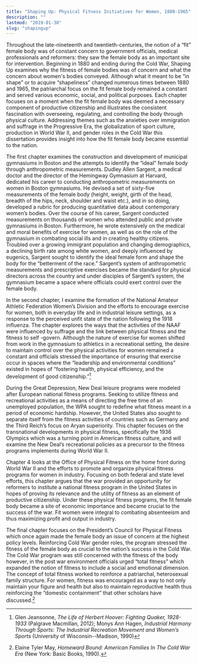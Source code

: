 ```yaml
---
title: "Shaping Up: Physical Fitness Initiatives for Women, 1880-1965"
description: ""
lastmod: "2019-01-30"
slug: "shapingup"
---
```

Throughout the late-nineteenth and twentieth-centuries, the notion of a “fit” female body was of constant concern to government officials, medical professionals and reformers: they saw the female body as an important site for intervention. Beginning in 1880 and ending during the Cold War, Shaping Up examines why the fitness of female bodies was of concern and what the concern about women's bodies conveyed. Although what it meant to be “in shape” or to acquire “shapeliness” changed numerous times between 1880 and 1965, the patriarchal focus on the fit female body remained a constant and served various economic, social, and political purposes. Each chapter focuses on a moment when the fit female body was deemed a necessary component of productive citizenship and illustrates the consistent fascination with overseeing, regulating, and controlling the body through physical culture. Addressing themes such as the anxieties over immigration and suffrage in the Progressive Era, the globalization of sport culture, production in World War II, and gender roles in the Cold War this dissertation provides insight into how the fit female body became essential to the nation.

The first chapter examines the construction and development of municipal gymnasiums in Boston and the attempts to identify the “ideal” female body through anthropometric measurements. Dudley Allen Sargent, a medical doctor and the director of the Hemingway Gymnasium at Harvard, dedicated his career to conducting anthropometric measurements on women in Boston gymnasiums. He devised a set of sixty-five measurements of the female body (height, weight, girth of the head, breadth of the hips, neck, shoulder and waist etc.), and in so doing, developed a rubric for producing quantitative data about contemporary women’s bodies. Over the course of his career, Sargent conducted measurements on thousands of women who attended public and private gymnasiums in Boston. Furthermore, he wrote extensively on the medical and moral benefits of exercise for women, as well as on the role of the gymnasium in combating social ills and in creating healthy citizens. Troubled over a growing immigrant population and changing demographics, a declining birth rate among white women, and deeply influenced by eugenics, Sargent sought to identify the ideal female form and shape the body for the “betterment of the race.” Sargent’s system of anthropometric measurements and prescriptive exercises became the standard for physical directors across the country and under disciples of Sargent’s system, the gymnasium became a space where officials could exert control over the female body.

In the second chapter, I examine the formation of the National Amateur Athletic Federation Women’s Division and the efforts to encourage exercise for women, both in everyday life and in industrial leisure settings, as a response to the perceived unfit state of the nation following the 1918 influenza. The chapter explores the ways that the activities of the NAAF were influenced by suffrage and the link between physical fitness and the fitness to self -govern. Although the nature of exercise for women shifted from work in the gymnasium to athletics in a recreational setting, the desire to maintain control over the physical activities for women remained a constant and officials stressed the importance of ensuring that exercise occur in spaces where the “leadership and environmental conditions” existed in hopes of “fostering health, physical efficiency, and the development of good citizenship.”[^1]

During the Great Depression, New Deal leisure programs were modeled after European national fitness programs. Seeking to utilize fitness and recreational activities as a means of directing the free time of an unemployed population, the WPA sought to redefine what fitness meant in a period of economic hardship. However, the United States also sought to separate itself from the fitness activities of countries such as Germany and the Third Reich’s focus on Aryan superiority. This chapter focuses on the transnational developments in physical fitness, specifically the 1936 Olympics which was a turning point in American fitness culture, and will examine the New Deal’s recreational policies as a precursor to the fitness programs implements during World War II.

Chapter 4 looks at the Office of Physical Fitness on the home front during World War II and the efforts to promote and organize physical fitness programs for women in industry. Focusing on both federal and state level efforts, this chapter argues that the war provided an opportunity for reformers to institute a national fitness program in the United States in hopes of proving its relevance and the utility of fitness as an element of productive citizenship. Under these physical fitness programs, the fit female body became a site of economic importance and became crucial to the success of the war. Fit women were integral to combating absenteeism and thus maximizing profit and output in industry.

The final chapter focuses on the President’s Council for Physical Fitness which once again made the female body an issue of concern at the highest policy levels. Reinforcing Cold War gender roles, the program stressed the fitness of the female body as crucial to the nation’s success in the Cold War. The Cold War program was still concerned with the fitness of the body however, in the post war environment officials urged “total fitness” which expanded the notion of fitness to include a social and emotional dimension. The concept of total fitness worked to reinforce a patriarchal, heterosexual family structure. For women, fitness was encouraged as a way to not only maintain your figure and health but also to maintain reproductive health thus reinforcing the “domestic containment” that other scholars have discussed.[^2]

[^1]: Glen Jeansonne, _The Life of Herbert Hoover: Fighting Quaker, 1928-1933_ (Palgrave Macmillan, 2012); Monys Ann Hagen, _Industrial Harmony Through Sports: The Industrial Recreation Movement and Women’s Sports_ (University of Wisconsin--Madison, 1990)
[^2]: Elaine Tyler May, _Homeward Bound: American Families In The Cold War Era_ (New York: Basic Books, 1990).
